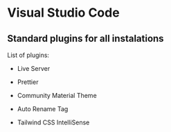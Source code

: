 # Visual Studio Code

## Standard plugins for all instalations

List of plugins:

- Live Server

- Prettier

- Community Material Theme

- Auto Rename Tag

- Tailwind CSS IntelliSense

